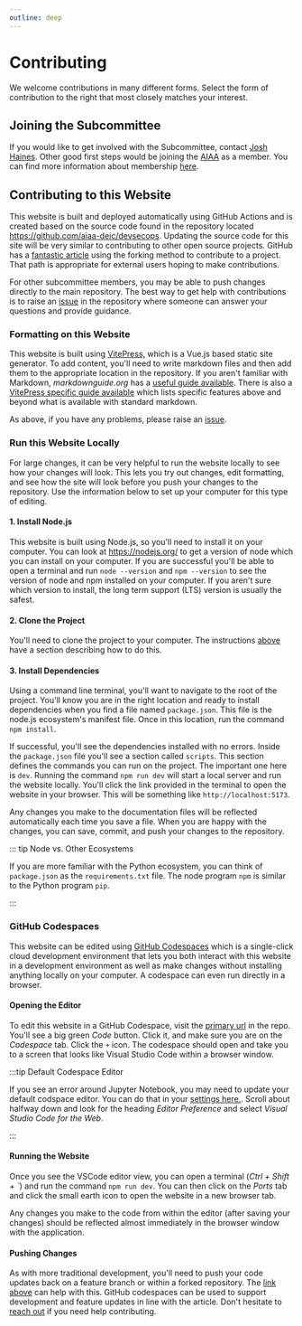 ```yaml
---
outline: deep
---
```


# Contributing

We welcome contributions in many different forms.
Select the form of contribution to the right that most closely matches your interest.

## Joining the Subcommittee

If you would like to get involved with the Subcommittee, contact [Josh Haines](mailto:Josh@JoshHaines.com).
Other good first steps would be joining the [AIAA](https://aiaa.org) as a member.
You can find more information about membership [here](https://www.aiaa.org/membership).

## Contributing to this Website

This website is built and deployed automatically using GitHub Actions
and is created based on the source code found in the repository located <https://github.com/aiaa-deic/devsecops>.
Updating the source code for this site will be very similar to contributing to other open source projects.
GitHub has a [fantastic article](https://docs.github.com/en/get-started/quickstart/contributing-to-projects)
using the forking method to contribute to a project.
That path is appropriate for external users hoping to make contributions.

For other subcommittee members, you may be able to push changes directly to the main repository.
The best way to get help with contributions is
to raise an [issue](https://github.com/aiaa-deic/devsecops/issues) in the repository
where someone can answer your questions and provide guidance.

### Formatting on this Website

This website is built using [VitePress,](https://vitepress.vuejs.org/) which is a Vue.js based static site generator.
To add content, you'll need to write markdown files and then add them to the appropriate location in the repository.
If you aren't familiar with Markdown, _markdownguide.org_ has a [useful guide available](https://www.markdownguide.org/basic-syntax/).
There is also a [VitePress specific guide available](https://vitepress.dev/guide/markdown) which lists specific features above and beyond what is available with standard markdown.

As above, if you have any problems, please raise an [issue](https://github.com/aiaa-deic/devsecops/issues).

### Run this Website Locally

For large changes, it can be very helpful to run the website locally to see how your changes will look.
This lets you try out changes, edit formatting,
and see how the site will look before you push your changes to the repository.
Use the information below to set up your computer for this type of editing.

#### 1. Install Node.js

This website is built using Node.js, so you'll need to install it on your computer.
You can look at <https://nodejs.org/> to get a version of node which you can install on your computer.
If you are successful you'll be able to open a terminal and run `node --version`
and `npm --version` to see the version of node and npm installed on your computer.
If you aren't sure which version to install, the long term support (LTS) version is usually the safest.

#### 2. Clone the Project

You'll need to clone the project to your computer.
The instructions [above](https://docs.github.com/en/get-started/quickstart/contributing-to-projects#cloning-a-fork) have a section
describing how to do this.

#### 3. Install Dependencies

Using a command line terminal, you'll want to navigate to the root of the project.
You'll know you are in the right location and ready to install dependencies when you find a file named `package.json`.
This file is the node.js ecosystem's manifest file.
Once in this location, run the command `npm install`.

If successful, you'll see the dependencies installed with no errors.
Inside the `package.json` file you'll see a section called `scripts`.
This section defines the commands you can run on the project.
The important one here is `dev`.
Running the command `npm run dev` will start a local server and run the website locally.
You'll click the link provided in the terminal to open the website in your browser.
This will be something like `http://localhost:5173`.

Any changes you make to the documentation files will be reflected automatically each time you save a file.
When you are happy with the changes, you can save, commit, and push your changes to the repository.

::: tip Node vs. Other Ecosystems

If you are more familiar with the Python ecosystem, you can think of `package.json` as the `requirements.txt` file.
The node program `npm` is similar to the Python program `pip`.

:::

### GitHub Codespaces

This website can be edited using [GitHub Codespaces](https://github.com/features/codespaces) which is a single-click cloud development environment that lets you both interact with this website in a development environment as well as make changes without installing anything locally on your computer.  A codespace can even run directly in a browser.

#### Opening the Editor

To edit this website in a GitHub Codespace, visit the [primary url](https://github.com/aiaa-deic/devsecops) in the repo.  You'll see a big green _Code_ button.  Click it, and make sure you are on the _Codespace_ tab.  Click the `+` icon.  The codespace should open and take you to a screen that looks like Visual Studio Code within a browser window.

:::tip Default Codespace Editor

If you see an error around Jupyter Notebook, you may need to update your default codspace editor.  You can do that in your [settings here.](https://github.com/settings/codespaces).  Scroll about halfway down and look for the heading _Editor Preference_ and select _Visual Studio Code for the Web_.

:::

#### Running the Website

Once you see the VSCode editor view, you can open a terminal (_Ctrl + Shift + \`_) and run the command `npm run dev`.  You can then click on the _Ports_ tab and click the small earth icon to open the website in a new browser tab.

Any changes you make to the code from within the editor (after saving your changes) should be reflected almost immediately in the browser window with the application.

#### Pushing Changes

As with more traditional development, you'll need to push your code updates back on a feature branch or within a forked repository.  The [link above](https://docs.github.com/en/get-started/quickstart/contributing-to-projects) can help with this.  GitHub codespaces can be used to support development and feature updates in line with the article.  Don't hesitate to [reach out](mailto:Josh@JoshHaines.com) if you need help contributing.
